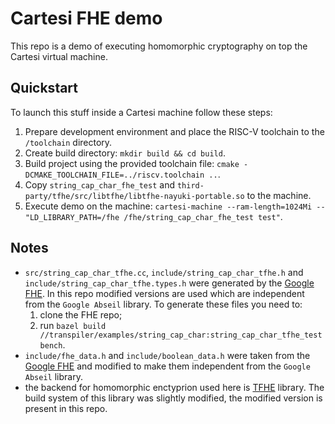 # Cartesi FHE demo

This repo is a demo of executing homomorphic cryptography on top the Cartesi virtual machine.

## Quickstart

To launch this stuff inside a Cartesi machine follow these steps:
1. Prepare development environment and place the RISC-V toolchain to the `/toolchain` directory.
2. Create build directory: `mkdir build && cd build`.
3. Build project using the provided toolchain file: `cmake -DCMAKE_TOOLCHAIN_FILE=../riscv.toolchain ..`.
4. Copy `string_cap_char_fhe_test` and `third-party/tfhe/src/libtfhe/libtfhe-nayuki-portable.so` to the machine.
5. Execute demo on the machine: `cartesi-machine --ram-length=1024Mi -- "LD_LIBRARY_PATH=/fhe /fhe/string_cap_char_fhe_test test"`.

## Notes

- `src/string_cap_char_tfhe.cc`, `include/string_cap_char_tfhe.h` and `include/string_cap_char_tfhe.types.h` were generated by the [Google FHE](https://github.com/google/fully-homomorphic-encryption). In this repo modified versions are used which are independent from the `Google Abseil` library. To generate these files you need to:
    1. clone the FHE repo;
    2. run `bazel build //transpiler/examples/string_cap_char:string_cap_char_tfhe_testbench`.
- `include/fhe_data.h` and `include/boolean_data.h` were taken from the [Google FHE](https://github.com/google/fully-homomorphic-encryption) and modified to make them independent from the `Google Abseil` library.
- the backend for homomorphic enctyprion used here is [TFHE](https://github.com/tfhe/tfhe) library. The build system of this library was slightly modified, the modified version is present in this repo.
